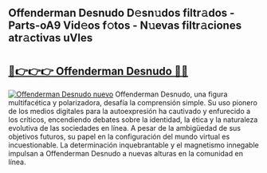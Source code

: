 ## Offenderman Desnudo D𝚎sn𝚞dos filtr𝚊dos - Parts-oA9 Vid𝚎os f𝚘tos - N𝚞evas filtr𝚊ciones atr𝚊ctivas uVles

# <h2><a href="http://mb3vn6z.tromn.icu/?c=Offenderman+Desnudo">🔗👉👉👉 Offenderman Desnudo 🔗🔗</a></h2>

[![Offenderman Desnudo nuevo](https://i.imgur.com/pEAQMta.gif)](http://mb3vn6z.tromn.icu/?c=Offenderman+Desnudo)
Offenderman Desnudo, una figura multifacética y polarizadora, desafía la comprensión simple. Su uso pionero de los medios digitales para la autoexpresión ha cautivado y enfurecido a los críticos, encendiendo debates sobre la identidad, la ética y la naturaleza evolutiva de las sociedades en línea. A pesar de la ambigüedad de sus objetivos futuros, su papel en la configuración del mundo virtual es incuestionable. La determinación inquebrantable y el magnetismo innegable impulsan a Offenderman Desnudo a nuevas alturas en la comunidad en línea.
